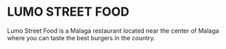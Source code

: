 # LUMO STREET FOOD
Lumo Street Food is a Malaga restaurant located near the center of Malaga where you can taste the best burgers in the country.